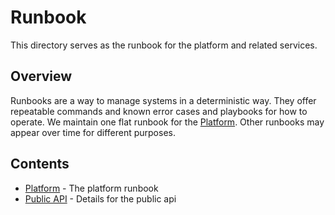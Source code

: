 # Runbook

This directory serves as the runbook for the platform and related services. 

## Overview

Runbooks are a way to manage systems in a deterministic way. They offer repeatable commands and known error cases and playbooks for how to operate. 
We maintain one flat runbook for the [Platform](platform.md). Other runbooks may appear over time for different purposes.

## Contents

- [Platform](platform.md) - The platform runbook
- [Public API](publicapi.md) - Details for the public api
